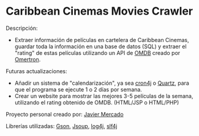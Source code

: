 Caribbean Cinemas Movies Crawler
================================

Descripción:
- Extraer información de películas en cartelera de Caribbean Cinemas, guardar toda la información en una base de datos (SQL) y extraer el "rating" de estas películas utilizando un API de [OMDB](http://omdbapi.com/) creado por [Omertron](https://github.com/Omertron/api-omdb/).

Futuras actualizaciones:
- Añadir un sistema de "calendarización", ya sea [cron4j](http://www.sauronsoftware.it/projects/cron4j/) o [Quartz](http://www.quartz-scheduler.org/), para que el programa se ejecute 1 o 2 días por semana.
- Crear un website para mostrar las mejores 3-5 películas de la semana, utilizando el rating obtenido de OMDB. (HTML/JSP o HTML/PHP)

Proyecto personal creado por: [Javier Mercado](https://github.com/javiermercado)

Librerías utilizadas:
[Gson](https://github.com/google/gson), [Jsoup](https://jsoup.org/download), [log4j](https://logging.apache.org/log4j/1.2/index.html), [slf4j](http://www.slf4j.org/)

